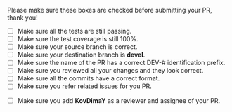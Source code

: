 Please make sure these boxes are checked before submitting your PR, thank you!
<!--- to make the checkbox checked, put "X" between "[]" like this: [X] -->

* [ ] Make sure all the tests are still passing.
* [ ] Make sure the test coverage is still 100%.
* [ ] Make sure your source branch is correct.
* [ ] Make sure your destination branch is **devel**.
* [ ] Make sure the name of the PR has a correct DEV-# identification prefix.
* [ ] Make sure you reviewed all your changes and they look correct.
* [ ] Make sure all the commits have a correct format. <!---  "DEV-# [commit description]" -->
* [ ] Make sure you refer related issues for you PR. 
<!---  To do so write in the description "Take a look at the Issue #[number of the issue]" -->
* [ ] Make sure you add **KovDimaY** as a reviewer and assignee of your PR.